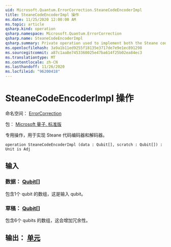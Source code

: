 ```yaml
---
uid: Microsoft.Quantum.ErrorCorrection.SteaneCodeEncoderImpl
title: SteaneCodeEncoderImpl 操作
ms.date: 11/25/2020 12:00:00 AM
ms.topic: article
qsharp.kind: operation
qsharp.namespace: Microsoft.Quantum.ErrorCorrection
qsharp.name: SteaneCodeEncoderImpl
qsharp.summary: Private operation used to implement both the Steane code encoder and decoder.
ms.openlocfilehash: 3a9a1b11ed9255f18135e3717de7e9e1ec891298
ms.sourcegitcommit: a87c1aa8e7453360025e47ba614f25b02ea84ec3
ms.translationtype: MT
ms.contentlocale: zh-CN
ms.lasthandoff: 11/26/2020
ms.locfileid: "96200418"
---
```

# <a name="steanecodeencoderimpl-operation"></a>SteaneCodeEncoderImpl 操作

命名空间： [ErrorCorrection](xref:Microsoft.Quantum.ErrorCorrection)

包： [Microsoft 量子. 标准版](https://nuget.org/packages/Microsoft.Quantum.Standard)


专用操作，用于实现 Steane 代码编码器和解码器。

```qsharp
operation SteaneCodeEncoderImpl (data : Qubit[], scratch : Qubit[]) : Unit is Adj
```


## <a name="input"></a>输入

### <a name="data--qubit"></a>数据： [Qubit](xref:microsoft.quantum.lang-ref.qubit)[]

包含1个 qubit 的数组，这是输入 qubit。


### <a name="scratch--qubit"></a>草稿： [Qubit](xref:microsoft.quantum.lang-ref.qubit)[]

包含6个 qubits 的数组，这会增加冗余性。



## <a name="output--unit"></a>输出： [单元](xref:microsoft.quantum.lang-ref.unit)

